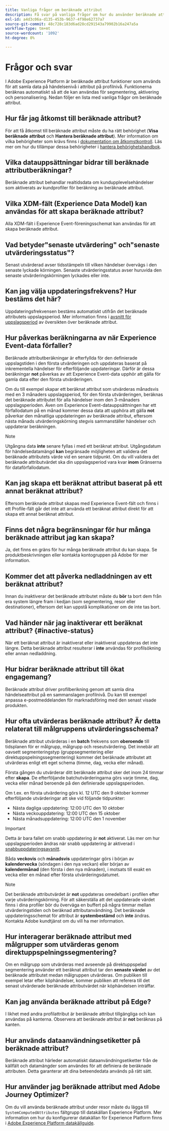 ```yaml
---
title: Vanliga frågor om beräknade attribut
description: Få svar på vanliga frågor om hur du använder beräknade attribut.
exl-id: a4d3c06a-d135-453b-9637-4f98e62737a7
source-git-commit: 48c728c183d6ad28cd291543a79902b16a247a5a
workflow-type: tm+mt
source-wordcount: '1092'
ht-degree: 0%

---
```


# Frågor och svar

I Adobe Experience Platform är beräknade attribut funktioner som används för att samla data på händelsenivå i attribut på profilnivå. Funktionerna beräknas automatiskt så att de kan användas för segmentering, aktivering och personalisering. Nedan följer en lista med vanliga frågor om beräknade attribut.

## Hur får jag åtkomst till beräknade attribut?

För att få åtkomst till beräknade attribut måste du ha rätt behörighet (**Visa beräknade attribut** och **Hantera beräknade attribut**). Mer information om vilka behörigheter som krävs finns i [dokumentation om åtkomstkontroll](../../access-control/home.md). Läs mer om hur du tillämpar dessa behörigheter i [hantera behörighetshandbok](../../access-control/ui/permissions.md).

## Vilka datauppsättningar bidrar till beräknade attributberäkningar?

Beräknade attribut behandlar realtidsdata om kundupplevelsehändelser som aktiverats av kundprofiler för beräkning av beräknade attribut.

## Vilka XDM-fält (Experience Data Model) kan användas för att skapa beräknade attribut?

Alla XDM-fält i Experience Event-föreningsschemat kan användas för att skapa beräknade attribut.

## Vad betyder&quot;senaste utvärdering&quot; och&quot;senaste utvärderingsstatus&quot;?

Senast utvärderad avser tidsstämpeln till vilken händelser övervägs i den senaste lyckade körningen. Senaste utvärderingsstatus avser huruvida den senaste utvärderingskörningen lyckades eller inte.

## Kan jag välja uppdateringsfrekvens? Hur bestäms det här?

Uppdateringsfrekvensen bestäms automatiskt utifrån det beräknade attributets uppslagsperiod. Mer information finns i [avsnitt för uppslagsperiod](./overview.md#lookback-periods) av översikten över beräknade attribut.

## Hur påverkas beräkningarna av när Experience Event-data förfaller?

Beräknade attributberäkningar är efterfyllda för den definierade uppslagstiden i den första utvärderingen och uppdateras baserat på inkrementella händelser för efterföljande uppdateringar. Därför är dessa beräkningar **not** påverkas av att Experience Event-data upphör att gälla för gamla data efter den första utvärderingen.

Om du till exempel skapar ett beräknat attribut som utvärderas månadsvis med en 3 månaders uppslagsperiod, för den första utvärderingen, beräknas det beräknade attributet för alla händelser inom den 3-månaders uppslagsperioden. Även om Experience Event-datauppsättningen har ett förfallodatum på en månad kommer dessa data att upphöra att gälla **not** påverkar den månatliga uppdateringen av beräknade attribut, eftersom nästa månads utvärderingskörning stegvis sammanställer händelser och uppdaterar beräkningen.

>[!NOTE]
>
>Utgångna data **inte** senare fyllas i med ett beräknat attribut. Utgångsdatum för händelsedatamängd **kan** begränsade möjligheten att validera det beräknade attributets värde vid en senare tidpunkt. Om du vill validera det beräknade attributvärdet ska din uppslagsperiod vara kvar **inom** Gränserna för dataförfallodatum.

## Kan jag skapa ett beräknat attribut baserat på ett annat beräknat attribut?

Eftersom beräknade attribut skapas med Experience Event-fält och finns i ett Profile-fält går det inte att använda ett beräknat attribut direkt för att skapa ett annat beräknat attribut.

## Finns det några begränsningar för hur många beräknade attribut jag kan skapa?

Ja, det finns en gräns för hur många beräknade attribut du kan skapa. Se produktbeskrivningen eller kontakta kontogruppen på Adobe för mer information.

## Kommer det att påverka nedladdningen av ett beräknat attribut?

Innan du inaktiverar det beräknade attributet måste du **bör** ta bort dem från era system längre fram i kedjan (som segmentering, resor eller destinationer), eftersom det kan uppstå komplikationer om de inte tas bort.

## Vad händer när jag inaktiverar ett beräknat attribut? {#inactive-status}

När ett beräknat attribut är inaktiverat eller inaktiverat uppdateras det inte längre. Detta beräknade attribut resulterar i **inte** användas för profilsökning eller annan nedladdning.

## Hur bidrar beräknade attribut till ökat engagemang?

Beräknade attribut driver profilberikning genom att samla dina händelseattribut på en sammanslagen profilnivå. Du kan till exempel anpassa e-postmeddelanden för marknadsföring med den senast visade produkten.

## Hur ofta utvärderas beräknade attribut? Är detta relaterat till målgruppens utvärderingsschema?

Beräknade attribut utvärderas i en **batch** frekvens som **oberoende** till tidsplanen för er målgrupp, målgrupp och reseutvärdering. Det innebär att oavsett segmenteringstyp (gruppsegmentering eller direktuppspelningssegmentering) kommer det beräknade attributet att utvärderas enligt ett eget schema (timme, dag, vecka eller månad).

Första gången du utvärderar ditt beräknade attribut sker det inom 24 timmar efter **skapa**. De efterföljande batchutvärderingarna görs varje timme, dag, vecka eller månad beroende på den definierade uppslagsperioden.

Om t.ex. en första utvärdering görs kl. 12 UTC den 9 oktober kommer efterföljande utvärderingar att ske vid följande tidpunkter:

- Nästa dagliga uppdatering: 12:00 UTC den 10 oktober
- Nästa veckouppdatering: 12:00 UTC den 15 oktober
- Nästa månadsuppdatering: 12:00 UTC den 1 november

>[!IMPORTANT]
>
>Detta är bara fallet om snabb uppdatering är **not** aktiverat. Läs mer om hur uppslagsperioden ändras när snabb uppdatering är aktiverad i [snabbuppdateringsavsnitt](./overview.md#fast-refresh).

Båda **veckovis** och **månadsvis** uppdateringar görs i början av **kalendervecka** (söndagen i den nya veckan) eller början av **kalendermånad** (den första i den nya månaden), i motsats till exakt en vecka eller en månad efter första utvärderingsdatumet.

>[!NOTE]
>
>Det beräknade attributvärdet är **not** uppdateras omedelbart i profilen efter varje utvärderingskörning. För att säkerställa att det uppdaterade värdet finns i dina profiler bör du överväga en buffert på några timmar mellan utvärderingstiden och beräknad attributanvändning. Det beräknade uppdateringsschemat för attribut är **systembestämd** och **inte** ändras. Kontakta Adobe kundtjänst om du vill ha mer information.

## Hur interagerar beräknade attribut med målgrupper som utvärderas genom direktuppspelningssegmentering?

Om en målgrupp som utvärderas med avseende på direktuppspelad segmentering använder ett beräknat attribut tar den **senaste värdet** av det beräknade attributet medan målgruppen utvärderas. Om publiken till exempel letar efter köphändelser, kommer publiken att referera till det senast utvärderade beräknade attributvärdet när köphändelsen inträffar.

## Kan jag använda beräknade attribut på Edge?

I likhet med andra profilattribut är beräknade attribut tillgängliga och kan användas på kanterna. Observera att beräknade attribut är **not** beräknas på kanten.

## Hur används dataanvändningsetiketter på beräknade attribut?

Beräknade attribut härleder automatiskt dataanvändningsetiketter från de källfält och datamängder som användes för att definiera de beräknade attributen. Detta garanterar att dina beteendedata används på rätt sätt.

## Hur använder jag beräknade attribut med Adobe Journey Optimizer?

Om du vill använda beräknade attribut under resor måste du lägga till `SystemComputedAttributes` fältgrupp till datakällan Experience Platform. Mer information om hur du konfigurerar datakällan för Experience Platform finns i [Adobe Experience Platform datakällguide](https://experienceleague.adobe.com/docs/journey-optimizer/using/configuration/configure-journeys/data-source-journeys/adobe-experience-platform-data-source.html?lang=en).
